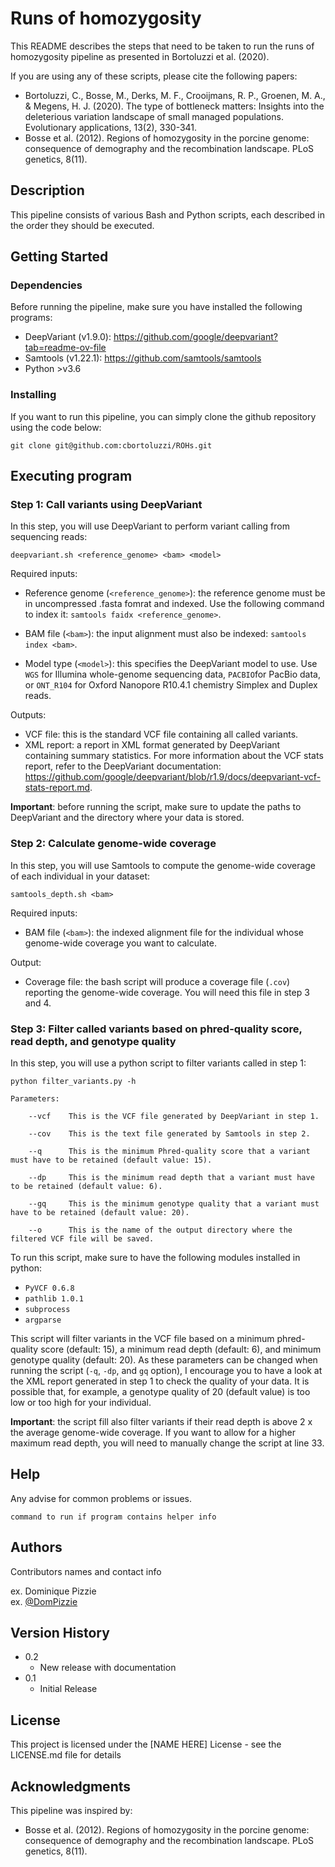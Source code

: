 # Runs of homozygosity 

This README describes the steps that need to be taken to run the runs of homozygosity pipeline as presented in Bortoluzzi et al. (2020).

If you are using any of these scripts, please cite the following papers:
* Bortoluzzi, C., Bosse, M., Derks, M. F., Crooijmans, R. P., Groenen, M. A., & Megens, H. J. (2020). The type of bottleneck matters: Insights into the deleterious variation landscape of small managed populations. Evolutionary applications, 13(2), 330-341.
* Bosse et al. (2012). Regions of homozygosity in the porcine genome: consequence of demography and the recombination landscape. PLoS genetics, 8(11).

## Description

This pipeline consists of various Bash and Python scripts, each described in the order they should be executed.

## Getting Started

### Dependencies

Before running the pipeline, make sure you have installed the following programs: 

* DeepVariant (v1.9.0): https://github.com/google/deepvariant?tab=readme-ov-file
* Samtools (v1.22.1): https://github.com/samtools/samtools
* Python >v3.6


### Installing

If you want to run this pipeline, you can simply clone the github repository using the code below:
```
git clone git@github.com:cbortoluzzi/ROHs.git
```

## Executing program

### Step 1: Call variants using DeepVariant
In this step, you will use DeepVariant to perform variant calling from sequencing reads: 

```deepvariant.sh <reference_genome> <bam> <model>```

Required inputs:
- Reference genome (```<reference_genome>```): the reference genome must be in uncompressed .fasta fomrat and indexed. Use the following command to index it:
```samtools faidx <reference_genome>```. 

- BAM file (```<bam>```): the input alignment must also be indexed:
```samtools index <bam>```.

- Model type (```<model>```): this specifies the DeepVariant model to use. Use ```WGS``` for Illumina whole-genome sequencing data, ```PACBIO```for PacBio data, or ```ONT_R104``` for Oxford Nanopore R10.4.1 chemistry Simplex and Duplex reads.

Outputs:
- VCF file: this is the standard VCF file containing all called variants.
- XML report: a report in XML format generated by DeepVariant containing summary statistics. For more information about the VCF stats report, refer to the DeepVariant documentation: https://github.com/google/deepvariant/blob/r1.9/docs/deepvariant-vcf-stats-report.md. 

**Important**: before running the script, make sure to update the paths to DeepVariant and the directory where your data is stored.

### Step 2: Calculate genome-wide coverage
In this step, you will use Samtools to compute the genome-wide coverage of each individual in your dataset: 

```samtools_depth.sh <bam>```

Required inputs:
- BAM file (```<bam>```): the indexed alignment file for the individual whose genome-wide coverage you want to calculate. 

Output:
- Coverage file: the bash script will produce a coverage file (```.cov```) reporting the genome-wide coverage. You will need this file in step 3 and 4.  

### Step 3: Filter called variants based on phred-quality score, read depth, and genotype quality
In this step, you will use a python script to filter variants called in step 1: 

```
python filter_variants.py -h

Parameters:

    --vcf    This is the VCF file generated by DeepVariant in step 1.

    --cov    This is the text file generated by Samtools in step 2.

    --q      This is the minimum Phred-quality score that a variant must have to be retained (default value: 15).

    --dp     This is the minimum read depth that a variant must have to be retained (default value: 6).

    --gq     This is the minimum genotype quality that a variant must have to be retained (default value: 20).

    --o      This is the name of the output directory where the filtered VCF file will be saved.
```


To run this script, make sure to have the following modules installed in python: 
- ```PyVCF 0.6.8```
- ```pathlib 1.0.1```
- ```subprocess```
- ```argparse```

This script will filter variants in the VCF file based on a minimum phred-quality score (default: 15), a minimum read depth (default: 6), and minimum genotype quality (default: 20). As these parameters can be changed when running the script (```-q```, ```-dp```, and ```gq``` option), I encourage you to have a look at the XML report generated in step 1 to check the quality of your data. It is possible that, for example, a genotype quality of 20 (default value) is too low or too high for your individual.

**Important**: the script fill also filter variants if their read depth is above 2 x the average genome-wide coverage. If you want to allow for a higher maximum read depth, you will need to manually change the script at line 33. 


## Help

Any advise for common problems or issues.
```
command to run if program contains helper info
```

## Authors

Contributors names and contact info

ex. Dominique Pizzie  
ex. [@DomPizzie](https://twitter.com/dompizzie)

## Version History

* 0.2
    * New release with documentation
* 0.1
    * Initial Release

## License

This project is licensed under the [NAME HERE] License - see the LICENSE.md file for details

## Acknowledgments

This pipeline was inspired by:
* Bosse et al. (2012). Regions of homozygosity in the porcine genome: consequence of demography and the recombination landscape. PLoS genetics, 8(11).

